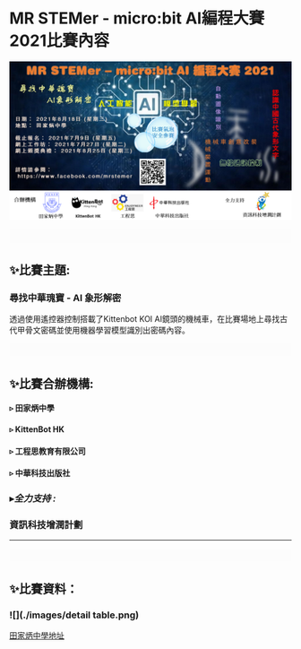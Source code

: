 # MR STEMer - micro:bit AI編程大賽2021比賽內容

![](./images/poster.png)

![](./images/HubSpacer10mm.png)

## ✨比賽主題:

### **尋找中華瑰寶 - AI 象形解密**

透過使用遙控器控制搭載了Kittenbot KOI AI鏡頭的機械車，在比賽場地上尋找古代甲骨文密碼並使用機器學習模型識別出密碼內容。

![](./images/HubSpacer10mm.png)

## ✨比賽合辦機構:

#### ▹ 田家炳中學
#### ▹ KittenBot HK
#### ▹ 工程思教育有限公司
#### ▹ 中華科技出版社

### ▸***全力支持 :***
### 資訊科技增潤計劃

---

![](./images/HubSpacer10mm.png)

## ✨比賽資料：

###  ![](./images/detail table.png)

[田家炳中學地址](https://goo.gl/maps/XgsrNDeUQQdadzT66)

